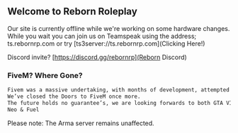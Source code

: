 ## Welcome to Reborn Roleplay

Our site is currently offline while we're working on some hardware changes.
While you wait you can join us on Teamspeak using the address;
ts.rebornrp.com
or try [ts3server://ts.rebornrp.com](Clicking Here!)

Discord invite?
[https://discord.gg/rebornrp](Reborn Discord)


### FiveM? Where Gone?

```markdown
Fivem was a massive undertaking, with months of development, attempted over multiple years, we finally released our first iteration of Fivem in November. It started well, peaking at 64 players in 12 minutes, then issues flared up and then over the weeks more and more bugs reared their ugly faces as a previous developer turned tail and fled. We closed down, rebuilt, changed the economy, tested, and started back up in February… once again off to an amazing start, week on week growing our player base, but then there were Hackers (Modders), Poor RP from established groups (IGB included), and it was basically an ArmA server in a FiveM world. Some bad decisions were made, and CFX was broken week after week preventing our peak times being populated and that was the final nail in the coffin.
We’ve closed the Doors to FiveM once more.
The future holds no guarantee’s, we are looking forwards to both GTA VI and ArmA IV, and who knows what else is out there. 
Neo & Fuel
```

Please note: The Arma server remains unaffected.
